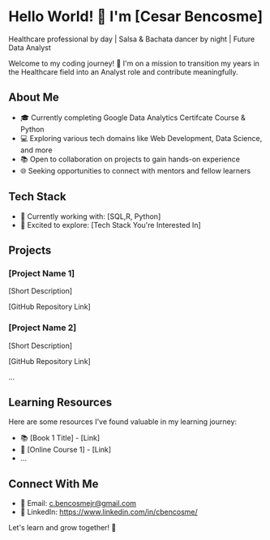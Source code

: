 # Hello World! 👋 I'm [Cesar Bencosme]

Healthcare professional by day | Salsa & Bachata dancer by night | Future Data Analyst

Welcome to my coding journey! 🚀 I'm on a mission to transition my years in the Healthcare field into an Analyst role and contribute meaningfully.

## About Me

- 🎓 Currently completing Google Data Analytics Certifcate Course & Python
- 💻 Exploring various tech domains like Web Development, Data Science, and more
- 📚 Open to collaboration on projects to gain hands-on experience
- 🌐 Seeking opportunities to connect with mentors and fellow learners

## Tech Stack

- 🔧 Currently working with: [SQL,R, Python]
- 🚀 Excited to explore: [Tech Stack You're Interested In]

## Projects

### [Project Name 1]

[Short Description]

[GitHub Repository Link]

### [Project Name 2]

[Short Description]

[GitHub Repository Link]

...

## Learning Resources

Here are some resources I've found valuable in my learning journey:

- 📚 [Book 1 Title] - [Link]
- 🎥 [Online Course 1] - [Link]
- ...

## Connect With Me

- 📧 Email: c.bencosmejr@gmail.com
- 💼 LinkedIn: https://www.linkedin.com/in/cbencosme/

Let's learn and grow together! 🌱

<!---
cbencosme/cbencosme is a ✨ special ✨ repository because its `README.md` (this file) appears on your GitHub profile.
You can click the Preview link to take a look at your changes.
--->
